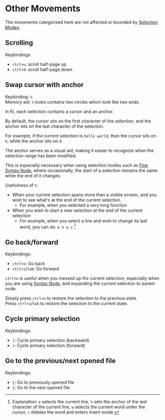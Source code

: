 # Other Movements

The movements categorized here are not affected or bounded by [Selection Modes](./selection-modes/index.md).

## Scrolling

Keybindings:

- `ctrl+u`: scroll half-page up
- `ctrl+d`: scroll half-page down

## Swap cursor with anchor

Keybinding: `%`  
Memory aid: `%` looks contains two circles which look like two ends.

In Ki, each selection contains a cursor and an anchor.

By default, the cursor sits on the first character of the selection, and the anchor sits on the last character of the selection.

For example, if the current selection is `hello world`, then the cursor sits on `h`, while the anchor sits on `d`.

The anchor serves as a visual aid, making it easier to recognize when the selection range has been modified.

This is especially necessary when using selection modes such as [Fine Syntax Node](./selection-modes/syntax-node-based.md#syntax-node-fine), where occasionally, the start of a selection remains the same while the end of it changes.

Usefulness of `%`:

- When your current selection spans more than a visible screen, and you wish to see what's at the end of the current selection.
  - For example, when you selected a very long function
- When you wish to start a new selection at the end of the current selection
  - For example, when you select a line and wish to change its last word, you can do: `e % w c` [^1]

[^1]: Explanation: `e` selects the current line, `%` sets the anchor of the last character of the current line, `w` selects the current word under the cursor, `c` deletes the word and enters insert mode.

## Go back/forward

Keybindings:

- `ctrl+o`: Go back
- `ctrl+i`/`tab`: Go forward

`ctrl+o` is useful when you messed up the current selection, especially when you are
using [Syntax Node](./selection-modes/syntax-node-based.md#syntax-node), and
expanding the current selection to parent node.

Simply press `ctrl+o` to restore the selection to the previous state.  
Press `ctrl+i`/`tab` to restore the selection to the current state.

## Cycle primary selection

Keybindings:

- `(`: Cycle primary selection (backward)
- `)`: Cycle primary selection (forward)

## Go to the previous/next opened file

Keybindings:

- `{`: Go to previously opened file
- `}`: Go to the next opened file
